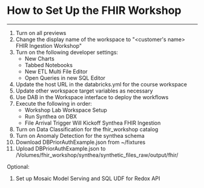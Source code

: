 # How to Set Up the FHIR Workshop
***

1. Turn on all previews
1. Change the display name of the workspace to "<customer's name> FHIR Ingestion Workshop"
1. Turn on the following developer settings:
    - New Charts
    - Tabbed Notebooks
    - New ETL Multi File Editor 
    - Open Queries in new SQL Editor 
1. Update the host URL in the databricks.yml for the course workspace
1. Update other workspace target variables as necessary
1. Use DAB in the Workspace interface to deploy the workflows
1. Execute the following in order:  
    - Workshop Lab Workspace Setup
    - Run Synthea on DBX 
    - File Arrival Trigger Will Kickoff Synthea FHIR Ingestion 
1. Turn on Data Classification for the fhir_workshop catalog
1. Turn on Anomaly Detection for the synthea schema
1. Download DBPriorAuthExample.json from ~/fixtures
1. Upload DBPriorAuthExample.json to /Volumes/fhir_workshop/synthea/synthetic_files_raw/output/fhir/

Optional: 
1. Set up Mosaic Model Serving and SQL UDF for Redox API
